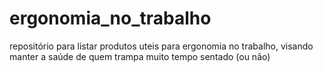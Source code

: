 # ergonomia_no_trabalho
repositório para listar produtos uteis para ergonomia no trabalho, visando manter a saúde de quem trampa muito tempo sentado (ou não)
